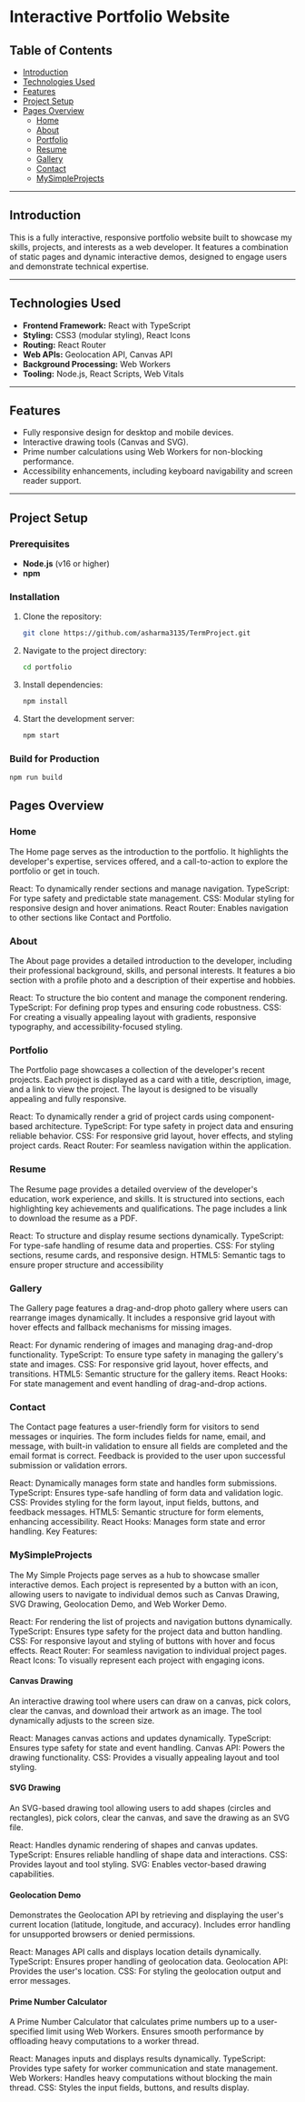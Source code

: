 # Interactive Portfolio Website

## Table of Contents
- [Introduction](#introduction)
- [Technologies Used](#technologies-used)
- [Features](#features)
- [Project Setup](#project-setup)
- [Pages Overview](#pages-overview)
  - [Home](#home)
  - [About](#about)
  - [Portfolio](#portfolio)
  - [Resume](#resume)
  - [Gallery](#gallery)
  - [Contact](#contact)
  - [MySimpleProjects](#mysimpleprojects)

---

## Introduction

This is a fully interactive, responsive portfolio website built to showcase my skills, projects, and interests as a web developer. It features a combination of static pages and dynamic interactive demos, designed to engage users and demonstrate technical expertise.

---

## Technologies Used

- **Frontend Framework:** React with TypeScript
- **Styling:** CSS3 (modular styling), React Icons
- **Routing:** React Router
- **Web APIs:** Geolocation API, Canvas API
- **Background Processing:** Web Workers
- **Tooling:** Node.js, React Scripts, Web Vitals

---

## Features

- Fully responsive design for desktop and mobile devices.
- Interactive drawing tools (Canvas and SVG).
- Prime number calculations using Web Workers for non-blocking performance.
- Accessibility enhancements, including keyboard navigability and screen reader support.

---

## Project Setup

### Prerequisites
- **Node.js** (v16 or higher)
- **npm**

### Installation
1. Clone the repository:
   ```bash
   git clone https://github.com/asharma3135/TermProject.git
   ```
2. Navigate to the project directory:
   ```bash
   cd portfolio
   ```
3. Install dependencies:
   ```bash
   npm install
   ```
4. Start the development server:
   ```bash
   npm start
   ```

### Build for Production
```bash
npm run build
```

## Pages Overview

### Home
The Home page serves as the introduction to the portfolio. It highlights the developer's expertise, services offered, and a call-to-action to explore the portfolio or get in touch.

React: To dynamically render sections and manage navigation.
TypeScript: For type safety and predictable state management.
CSS: Modular styling for responsive design and hover animations.
React Router: Enables navigation to other sections like Contact and Portfolio.

### About
The About page provides a detailed introduction to the developer, including their professional background, skills, and personal interests. It features a bio section with a profile photo and a description of their expertise and hobbies.

React: To structure the bio content and manage the component rendering.
TypeScript: For defining prop types and ensuring code robustness.
CSS: For creating a visually appealing layout with gradients, responsive typography, and accessibility-focused styling.

### Portfolio
The Portfolio page showcases a collection of the developer's recent projects. Each project is displayed as a card with a title, description, image, and a link to view the project. The layout is designed to be visually appealing and fully responsive.

React: To dynamically render a grid of project cards using component-based architecture.
TypeScript: For type safety in project data and ensuring reliable behavior.
CSS: For responsive grid layout, hover effects, and styling project cards.
React Router: For seamless navigation within the application.

### Resume
The Resume page provides a detailed overview of the developer's education, work experience, and skills. It is structured into sections, each highlighting key achievements and qualifications. The page includes a link to download the resume as a PDF.

React: To structure and display resume sections dynamically.
TypeScript: For type-safe handling of resume data and properties.
CSS: For styling sections, resume cards, and responsive design.
HTML5: Semantic tags to ensure proper structure and accessibility

### Gallery
The Gallery page features a drag-and-drop photo gallery where users can rearrange images dynamically. It includes a responsive grid layout with hover effects and fallback mechanisms for missing images.

React: For dynamic rendering of images and managing drag-and-drop functionality.
TypeScript: To ensure type safety in managing the gallery's state and images.
CSS: For responsive grid layout, hover effects, and transitions.
HTML5: Semantic structure for the gallery items.
React Hooks: For state management and event handling of drag-and-drop actions.

### Contact
The Contact page features a user-friendly form for visitors to send messages or inquiries. The form includes fields for name, email, and message, with built-in validation to ensure all fields are completed and the email format is correct. Feedback is provided to the user upon successful submission or validation errors.

React: Dynamically manages form state and handles form submissions.
TypeScript: Ensures type-safe handling of form data and validation logic.
CSS: Provides styling for the form layout, input fields, buttons, and feedback messages.
HTML5: Semantic structure for form elements, enhancing accessibility.
React Hooks: Manages form state and error handling.
Key Features:

### MySimpleProjects
The My Simple Projects page serves as a hub to showcase smaller interactive demos. Each project is represented by a button with an icon, allowing users to navigate to individual demos such as Canvas Drawing, SVG Drawing, Geolocation Demo, and Web Worker Demo.

React: For rendering the list of projects and navigation buttons dynamically.
TypeScript: Ensures type safety for the project data and button handling.
CSS: For responsive layout and styling of buttons with hover and focus effects.
React Router: For seamless navigation to individual project pages.
React Icons: To visually represent each project with engaging icons.

#### Canvas Drawing
An interactive drawing tool where users can draw on a canvas, pick colors, clear the canvas, and download their artwork as an image. The tool dynamically adjusts to the screen size.

React: Manages canvas actions and updates dynamically.
TypeScript: Ensures type safety for state and event handling.
Canvas API: Powers the drawing functionality.
CSS: Provides a visually appealing layout and tool styling.

#### SVG Drawing
An SVG-based drawing tool allowing users to add shapes (circles and rectangles), pick colors, clear the canvas, and save the drawing as an SVG file.

React: Handles dynamic rendering of shapes and canvas updates.
TypeScript: Ensures reliable handling of shape data and interactions.
CSS: Provides layout and tool styling.
SVG: Enables vector-based drawing capabilities.

#### Geolocation Demo
Demonstrates the Geolocation API by retrieving and displaying the user's current location (latitude, longitude, and accuracy). Includes error handling for unsupported browsers or denied permissions.

React: Manages API calls and displays location details dynamically.
TypeScript: Ensures proper handling of geolocation data.
Geolocation API: Provides the user's location.
CSS: For styling the geolocation output and error messages.

#### Prime Number Calculator
A Prime Number Calculator that calculates prime numbers up to a user-specified limit using Web Workers. Ensures smooth performance by offloading heavy computations to a worker thread.

React: Manages inputs and displays results dynamically.
TypeScript: Provides type safety for worker communication and state management.
Web Workers: Handles heavy computations without blocking the main thread.
CSS: Styles the input fields, buttons, and results display.